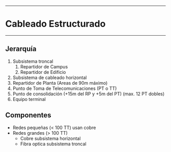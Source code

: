 
---
# Cableado Estructurado
---

## Jerarquía
1. Subsistema troncal
	1. Repartidor de Campus
	2. Repartidor de Edificio
2. Subsistema de cableado horizontal
3. Repartidor de Planta (Areas de 90m máximo)
4. Punto de Toma de Telecomunicaciones (PT o TT)
5. Punto de consolidación (+15m del RP y +5m del PT) (max. 12 PT dobles)
6. Equipo terminal
## Componentes
- Redes pequeñas (< 100 TT) usan cobre
- Redes grandes (> 100 TT)
	- Cobre subsistema horizontal
	- Fibra optica subsistema troncal
